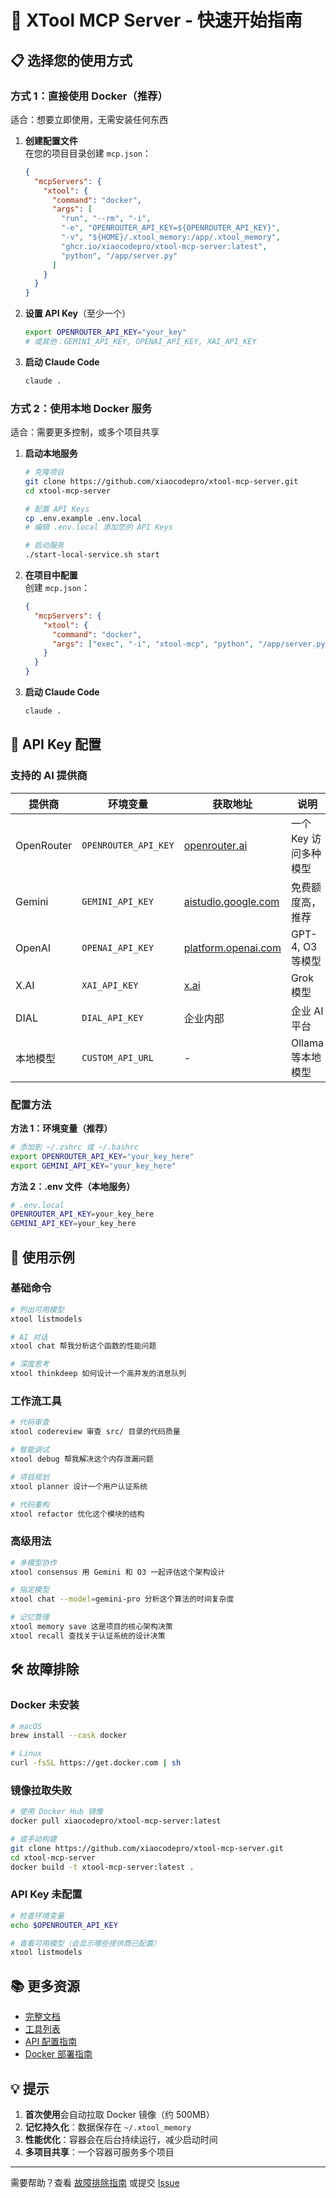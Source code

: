 # 🚀 XTool MCP Server - 快速开始指南

## 📋 选择您的使用方式

### 方式 1：直接使用 Docker（推荐）

适合：想要立即使用，无需安装任何东西

1. **创建配置文件**  
   在您的项目目录创建 `mcp.json`：

   ```json
   {
     "mcpServers": {
       "xtool": {
         "command": "docker",
         "args": [
           "run", "--rm", "-i",
           "-e", "OPENROUTER_API_KEY=${OPENROUTER_API_KEY}",
           "-v", "${HOME}/.xtool_memory:/app/.xtool_memory",
           "ghcr.io/xiaocodepro/xtool-mcp-server:latest",
           "python", "/app/server.py"
         ]
       }
     }
   }
   ```

2. **设置 API Key**（至少一个）
   ```bash
   export OPENROUTER_API_KEY="your_key"
   # 或其他：GEMINI_API_KEY, OPENAI_API_KEY, XAI_API_KEY
   ```

3. **启动 Claude Code**
   ```bash
   claude .
   ```

### 方式 2：使用本地 Docker 服务

适合：需要更多控制，或多个项目共享

1. **启动本地服务**
   ```bash
   # 克隆项目
   git clone https://github.com/xiaocodepro/xtool-mcp-server.git
   cd xtool-mcp-server
   
   # 配置 API Keys
   cp .env.example .env.local
   # 编辑 .env.local 添加您的 API Keys
   
   # 启动服务
   ./start-local-service.sh start
   ```

2. **在项目中配置**  
   创建 `mcp.json`：
   ```json
   {
     "mcpServers": {
       "xtool": {
         "command": "docker",
         "args": ["exec", "-i", "xtool-mcp", "python", "/app/server.py"]
       }
     }
   }
   ```

3. **启动 Claude Code**
   ```bash
   claude .
   ```

## 🔑 API Key 配置

### 支持的 AI 提供商

| 提供商 | 环境变量 | 获取地址 | 说明 |
|--------|----------|----------|------|
| OpenRouter | `OPENROUTER_API_KEY` | [openrouter.ai](https://openrouter.ai/) | 一个 Key 访问多种模型 |
| Gemini | `GEMINI_API_KEY` | [aistudio.google.com](https://aistudio.google.com/) | 免费额度高，推荐 |
| OpenAI | `OPENAI_API_KEY` | [platform.openai.com](https://platform.openai.com/) | GPT-4, O3 等模型 |
| X.AI | `XAI_API_KEY` | [x.ai](https://x.ai/) | Grok 模型 |
| DIAL | `DIAL_API_KEY` | 企业内部 | 企业 AI 平台 |
| 本地模型 | `CUSTOM_API_URL` | - | Ollama 等本地模型 |

### 配置方法

**方法 1：环境变量（推荐）**
```bash
# 添加到 ~/.zshrc 或 ~/.bashrc
export OPENROUTER_API_KEY="your_key_here"
export GEMINI_API_KEY="your_key_here"
```

**方法 2：.env 文件（本地服务）**
```bash
# .env.local
OPENROUTER_API_KEY=your_key_here
GEMINI_API_KEY=your_key_here
```

## 🎯 使用示例

### 基础命令

```bash
# 列出可用模型
xtool listmodels

# AI 对话
xtool chat 帮我分析这个函数的性能问题

# 深度思考
xtool thinkdeep 如何设计一个高并发的消息队列
```

### 工作流工具

```bash
# 代码审查
xtool codereview 审查 src/ 目录的代码质量

# 智能调试
xtool debug 帮我解决这个内存泄漏问题

# 项目规划
xtool planner 设计一个用户认证系统

# 代码重构
xtool refactor 优化这个模块的结构
```

### 高级用法

```bash
# 多模型协作
xtool consensus 用 Gemini 和 O3 一起评估这个架构设计

# 指定模型
xtool chat --model=gemini-pro 分析这个算法的时间复杂度

# 记忆管理
xtool memory save 这是项目的核心架构决策
xtool recall 查找关于认证系统的设计决策
```

## 🛠️ 故障排除

### Docker 未安装
```bash
# macOS
brew install --cask docker

# Linux
curl -fsSL https://get.docker.com | sh
```

### 镜像拉取失败
```bash
# 使用 Docker Hub 镜像
docker pull xiaocodepro/xtool-mcp-server:latest

# 或手动构建
git clone https://github.com/xiaocodepro/xtool-mcp-server.git
cd xtool-mcp-server
docker build -t xtool-mcp-server:latest .
```

### API Key 未配置
```bash
# 检查环境变量
echo $OPENROUTER_API_KEY

# 查看可用模型（会显示哪些提供商已配置）
xtool listmodels
```

## 📚 更多资源

- [完整文档](./README.md)
- [工具列表](./docs/TOOLS.md)
- [API 配置指南](./docs/API_KEY_SETUP.md)
- [Docker 部署指南](./docs/deployment/DOCKER_DEPLOYMENT_GUIDE.md)

## 💡 提示

1. **首次使用**会自动拉取 Docker 镜像（约 500MB）
2. **记忆持久化**：数据保存在 `~/.xtool_memory`
3. **性能优化**：容器会在后台持续运行，减少启动时间
4. **多项目共享**：一个容器可服务多个项目

---

需要帮助？查看 [故障排除指南](./docs/troubleshooting.md) 或提交 [Issue](https://github.com/xiaocodepro/xtool-mcp-server/issues)